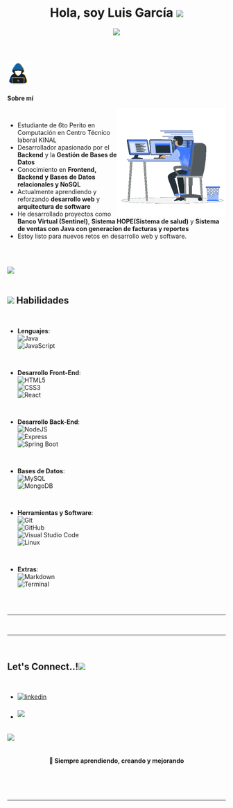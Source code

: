 <h1 align="center"><b>Hola, soy Luis García </b><img src="https://media.giphy.com/media/hvRJCLFzcasrR4ia7z/giphy.gif"
        width="35"></h1>

<p align="center">
    <a href="https://github.com/DenverCoder1/readme-typing-svg"><img
            src="https://readme-typing-svg.herokuapp.com?font=Time+New+Roman&color=cyan&size=25&center=true&vCenter=true&width=600&height=100&lines=Bienvenid@+a+mi+perfil..!+❤️;Estudiante+de+6to+Perito+en+Computación,;Desarrollador+Full+Stack+en+aprendizaje,;Apasionado+por+el+Backend+y+Bases+de+Datos,;Me+gusta+crear+proyectos+y+aprender+cada+día..<3"></a>
</p>

<br>

## <picture><img src="https://github.com/0xAbdulKhalid/0xAbdulKhalid/raw/main/assets/mdImages/about_me.gif" width=50px>
</picture> **Sobre mí**

<picture> <img align="right"
        src="https://github.com/0xAbdulKhalid/0xAbdulKhalid/raw/main/assets/mdImages/Right_Side.gif" width=250px>
</picture>

<br>

- Estudiante de 6to Perito en Computación en Centro Técnico laboral KINAL 
- Desarrollador apasionado por el **Backend** y la **Gestión de Bases de Datos**  
- Conocimiento en **Frontend, Backend y Bases de Datos relacionales y NoSQL**  
- Actualmente aprendiendo y reforzando **desarrollo web** y **arquitectura de software**  
- He desarrollado proyectos como **Banco Virtual (Sentinel)**, **Sistema HOPE(Sistema de salud)** y **Sistema de ventas con Java con generacion de facturas y reportes**
- Estoy listo para nuevos retos en desarrollo web y software.

<br><br>

<img src="https://user-images.githubusercontent.com/73097560/115834477-dbab4500-a447-11eb-908a-139a6edaec5c.gif"><br><br>

## <img src="https://media2.giphy.com/media/QssGEmpkyEOhBCb7e1/giphy.gif?cid=ecf05e47a0n3gi1bfqntqmob8g9aid1oyj2wr3ds3mg700bl&rid=giphy.gif" width ="25"><b> Habilidades </b>
<br>

<p align="center">

   - **Lenguajes**:  
   ![Java](https://img.shields.io/badge/Java-%23ED8B00.svg?style=for-the-badge&logo=openjdk&logoColor=white)  
   ![JavaScript](https://img.shields.io/badge/JavaScript-%23F7DF1E.svg?style=for-the-badge&logo=javascript&logoColor=black) 

   <br>

   - **Desarrollo Front-End**:  
   ![HTML5](https://img.shields.io/badge/HTML5-%23E34F26.svg?style=for-the-badge&logo=html5&logoColor=white)  
   ![CSS3](https://img.shields.io/badge/CSS-%231572B6.svg?style=for-the-badge&logo=css3&logoColor=white)  
   ![React](https://img.shields.io/badge/React-%2361DAFB.svg?style=for-the-badge&logo=react&logoColor=black)  

   <br>

   - **Desarrollo Back-End**:  
   ![NodeJS](https://img.shields.io/badge/Node.js-43853D?style=for-the-badge&logo=node.js&logoColor=white)  
   ![Express](https://img.shields.io/badge/Express.js-404D59?style=for-the-badge)  
   ![Spring Boot](https://img.shields.io/badge/Spring%20Boot-%236DB33F.svg?style=for-the-badge&logo=spring&logoColor=white)  

   <br>

   - **Bases de Datos**:  
   ![MySQL](https://img.shields.io/badge/MySQL-%2300f.svg?style=for-the-badge&logo=mysql&logoColor=white)  
   ![MongoDB](https://img.shields.io/badge/MongoDB-%234ea94b.svg?style=for-the-badge&logo=mongodb&logoColor=white)  

   <br>

   - **Herramientas y Software**:  
   ![Git](https://img.shields.io/badge/git-%23F05033.svg?style=for-the-badge&logo=git&logoColor=white)  
   ![GitHub](https://img.shields.io/badge/github-%23121011.svg?style=for-the-badge&logo=github&logoColor=white)  
   ![Visual Studio Code](https://img.shields.io/badge/Visual%20Studio%20Code-0078d7.svg?style=for-the-badge&logo=visual-studio-code&logoColor=white)  
   ![Linux](https://img.shields.io/badge/Linux-FCC624?style=for-the-badge&logo=linux&logoColor=black)  

   <br>

   - **Extras**:  
   ![Markdown](https://img.shields.io/badge/markdown-%23000000.svg?style=for-the-badge&logo=markdown&logoColor=white)  
   ![Terminal](https://img.shields.io/badge/Terminal-%23054020?style=for-the-badge&logo=gnu-bash&logoColor=white)  

</p>

<br>
<br>

-----

<br>

-----

<br>

## <b> Let's Connect..!</b><img src="linkedin.com/in/luis-antonio-garcia-morales-667172376/" width ="80">
<br>

<div align='left'>

   <ul>
        <li>
            <a href="https://linkedin.com/in/tuusuario" target="_blank">
                <img src="https://img.shields.io/badge/linkedin:  luis_garcia-%2300acee.svg?color=405DE6&style=for-the-badge&logo=linkedin&logoColor=white"
                    alt=linkedin style="margin-bottom: 5px;" />
            </a>
        </li>
        <br>
        <li>
            <a href="mailto:luis.antonio.gm19@gmail.com" target="_blank">
                <img src="https://img.shields.io/badge/gmail:  luis_garcia-%23EA4335.svg?style=for-the-badge&logo=gmail&logoColor=white"
                    t=mail style="margin-bottom: 5px;" />
            </a>
        </li>
   </ul>
</div>

<br>
<img src="https://user-images.githubusercontent.com/73097560/115834477-dbab4500-a447-11eb-908a-139a6edaec5c.gif">
<br>
<br>
<br>

<div align='center'>
    <b>🚀 Siempre aprendiendo, creando y mejorando</b>
</div>
<br>
<br>
<br>
<br>

---

<br>
